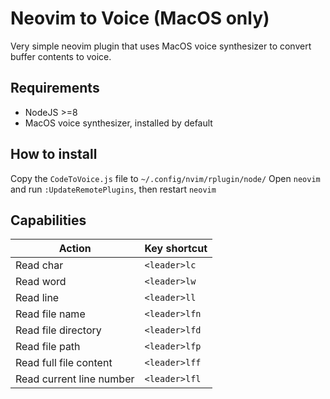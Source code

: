 # Neovim to Voice (MacOS only)

Very simple neovim plugin that uses MacOS voice synthesizer to convert buffer contents to voice.


## Requirements

- NodeJS >=8
- MacOS voice synthesizer, installed by default

## How to install

Copy the `CodeToVoice.js` file to `~/.config/nvim/rplugin/node/`
Open `neovim` and run `:UpdateRemotePlugins`, then restart `neovim`

## Capabilities

|Action   |Key shortcut   |
|---|---|
|Read char  |`<leader>lc`   |
|Read word   |`<leader>lw`   |
|Read line   |`<leader>ll`   |
|Read file name   |`<leader>lfn`   |
|Read file directory   |`<leader>lfd`   |
|Read file path   |`<leader>lfp`   |
|Read full file content   |`<leader>lff`   |
|Read current line number   |`<leader>lfl`   |
